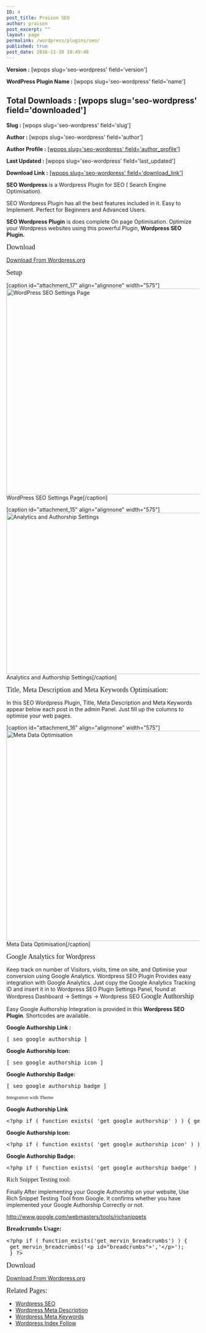 ```yaml
---
ID: 4
post_title: Praison SEO
author: praison
post_excerpt: ""
layout: page
permalink: /wordpress/plugins/seo/
published: true
post_date: 2016-11-30 10:49:48
---
```

<strong>Version :</strong> [wpops slug='seo-wordpress' field='version']

<strong>WordPress Plugin Name :</strong> [wpops slug='seo-wordpress' field='name']
<h2><strong>Total Downloads :</strong> [wpops slug='seo-wordpress' field='downloaded']</h2>
<strong>Slug :</strong> [wpops slug='seo-wordpress' field='slug']

<strong>Author :</strong> [wpops slug='seo-wordpress' field='author']

<strong>Author Profile :</strong> <a href="https://profiles.wordpress.org/mervinpraison">[wpops slug='seo-wordpress' field='author_profile']</a>

<strong>Last Updated :</strong> [wpops slug='seo-wordpress' field='last_updated']

<strong>Download Link :</strong> <a href="https://downloads.wordpress.org/plugin/seo-wordpress.zip">[wpops slug='seo-wordpress' field='download_link']</a>

<strong>SEO Wordpress</strong> is a Wordpress Plugin for SEO ( Search Engine Optimisation).

SEO Wordpress Plugin has all the best features included in it. Easy to Implement. Perfect for Beginners and Advanced Users.

<strong>SEO Wordpress Plugin</strong> is does complete On page Optimisation. Optimize your Wordpress websites using this powerful Plugin, <strong>Wordpress SEO Plugin.</strong>

<span style="font-size: large; font-family: 'arial black', 'avant garde';">Download</span>

<a href="http://wordpress.org/extend/plugins/seo-wordpress/">Download From Wordpress.org</a>

<span style="font-family: 'arial black', 'avant garde'; font-size: large;">Setup</span>

[caption id="attachment_17" align="alignnone" width="575"]<img class="wp-image-17 size-full" src="https://praison.com/wp-content/uploads/2016/11/Wordpress-SEO-Settings-Page1-e13357967986581.png" alt="WordPress SEO Settings Page" width="575" height="536" /> WordPress SEO Settings Page[/caption]

[caption id="attachment_15" align="alignnone" width="575"]<img class="size-full wp-image-15" src="https://praison.com/wp-content/uploads/2016/11/Analytics-and-Authorship-Settings-e13357968376471.png" alt="Analytics and Authorship Settings" width="575" height="420" /> Analytics and Authorship Settings[/caption]

<span style="font-size: large; font-family: 'arial black', 'avant garde';">Title, Meta Description and Meta Keywords Optimisation:</span>

In this SEO Wordpress Plugin, Title, Meta Description and Meta Keywords appear below each post in the admin Panel. Just fill up the columns to optimise your web pages.

[caption id="attachment_16" align="alignnone" width="575"]<img class="size-full wp-image-16" src="https://praison.com/wp-content/uploads/2016/11/Meta-Data-Optimisation1-e13357968783901.png" alt="Meta Data Optimisation" width="575" height="547" /> Meta Data Optimisation[/caption]

<span style="font-size: large; font-family: 'arial black', 'avant garde';">Google Analytics for Wordpress</span>

Keep track on number of Visitors, visits, time on site, and Optimise your conversion using Google Analytics. Wordpress SEO Plugin Provides easy integration with Google Analytics. Just copy the Google Analytics Tracking ID and insert it in to Wordpress SEO Plugin Settings Panel, found at Wordpress Dashboard -&gt; Settings -&gt; Wordpress SEO
<span style="font-size: large; font-family: 'arial black', 'avant garde';">Google Authorship</span>

Easy Google Authorship Integration is provided in this <strong>Wordpress SEO Plugin</strong>. Shortcodes are available.

<strong>Google Authorship Link :</strong>
<pre>[ seo_google_authorship ]</pre>
<strong>Google Authorship Icon:</strong>
<pre>[ seo_google_authorship_icon ]</pre>
<strong>Google Authorship Badge:</strong>
<pre>[ seo_google_authorship_badge ]</pre>
<span style="font-size: small; font-family: 'arial black', 'avant garde';">Integration with Theme</span>

<strong>Google Authorship Link</strong>
<pre>&lt;?php if ( function_exists( 'get_google_authorship' ) ) { get_google_authorship(); } ?&gt;</pre>
<strong>Google Authorship Icon:</strong>
<pre>&lt;?php if ( function_exists( 'get_google_authorship_icon' ) ) { get_google_authorship_icon(); } ?&gt;</pre>
<strong>Google Authorship Badge:</strong>
<pre>&lt;?php if ( function_exists( 'get_google_authorship_badge' ) ) { get_google_authorship_badge(); } ?&gt;</pre>
<span style="font-size: medium; font-family: 'arial black', 'avant garde';">Rich Snippet Testing tool:</span>

Finally After implementing your Google Authorship on your website, Use Rich Snippet Testing Tool from Google. It confirms whether you have implemented your Google Authorship Correctly or not.

<a href="http://www.google.com/webmasters/tools/richsnippets">http://www.google.com/webmasters/tools/richsnippets</a>

<span style="font-size: medium; font-family: 'arial black', 'avant garde';"><strong>Breadcrumbs Usage:</strong></span>
<pre>&lt;?php if ( function_exists('get_mervin_breadcrumbs') ) {
 get_mervin_breadcrumbs('&lt;p id="breadcrumbs"&gt;','&lt;/p&gt;');
 } ?&gt;</pre>
<span style="font-size: large; font-family: 'arial black', 'avant garde';">Download</span>

<a href="http://wordpress.org/extend/plugins/seo-wordpress/">Download From Wordpress.org</a>

<span style="font-family: 'arial black', 'avant garde'; font-size: large;">Related Pages:</span>
<ul>
 	<li><a title="Wordpress SEO" href="http://mervin.info/wordpress-seo">Wordpress SEO</a></li>
 	<li><a title="Wordpress Meta Description" href="http://mervin.info/wordpress-meta-description">Wordpress Meta Description</a></li>
 	<li><a title="Wordpress Meta Keywords" href="http://mervin.info/wordpress-meta-keywords">Wordpress Meta Keywords</a></li>
 	<li><a title="Wordpress Index Follow" href="http://mervin.info/wordpress-index-follow">Wordpress Index Follow</a></li>
</ul>